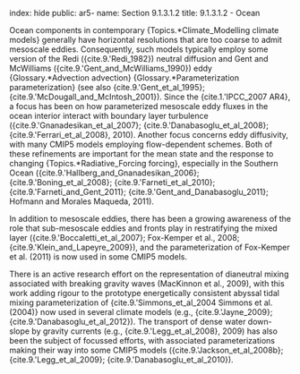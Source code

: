 index: hide
public: ar5-
name: Section 9.1.3.1.2
title: 9.1.3.1.2 - Ocean

Ocean components in contemporary {Topics.*Climate_Modelling climate models} generally have horizontal resolutions that are too coarse to admit mesoscale eddies. Consequently, such models typically employ some version of the Redi ({cite.9.'Redi_1982}) neutral diffusion and Gent and McWilliams ({cite.9.'Gent_and_McWilliams_1990}) eddy {Glossary.*Advection advection} {Glossary.*Parameterization parameterization} (see also {cite.9.'Gent_et_al_1995}; {cite.9.'McDougall_and_McIntosh_2001}). Since the {cite.1.'IPCC_2007 AR4}, a focus has been on how parameterized mesoscale eddy fluxes in the ocean interior interact with boundary layer turbulence ({cite.9.'Gnanadesikan_et_al_2007}; {cite.9.'Danabasoglu_et_al_2008}; {cite.9.'Ferrari_et_al_2008}, 2010). Another focus concerns eddy diffusivity, with many CMIP5 models employing flow-dependent schemes. Both of these refinements are important for the mean state and the response to changing {Topics.*Radiative_Forcing forcing}, especially in the Southern Ocean ({cite.9.'Hallberg_and_Gnanadesikan_2006}; {cite.9.'Boning_et_al_2008}; {cite.9.'Farneti_et_al_2010}; {cite.9.'Farneti_and_Gent_2011}; {cite.9.'Gent_and_Danabasoglu_2011}; Hofmann and Morales Maqueda, 2011).

In addition to mesoscale eddies, there has been a growing awareness of the role that sub-mesoscale eddies and fronts play in restratifying the mixed layer ({cite.9.'Boccaletti_et_al_2007}; Fox-Kemper et al., 2008; {cite.9.'Klein_and_Lapeyre_2009}), and the parameterization of Fox-Kemper et al. (2011) is now used in some CMIP5 models.

There is an active research effort on the representation of dianeutral mixing associated with breaking gravity waves (MacKinnon et al., 2009), with this work adding rigour to the prototype energetically consistent abyssal tidal mixing parameterization of {cite.9.'Simmons_et_al_2004 Simmons et al. (2004)} now used in several climate models (e.g., {cite.9.'Jayne_2009}; {cite.9.'Danabasoglu_et_al_2012}). The transport of dense water down-slope by gravity currents (e.g., {cite.9.'Legg_et_al_2008}, 2009) has also been the subject of focussed efforts, with associated parameterizations making their way into some CMIP5 models ({cite.9.'Jackson_et_al_2008b}; {cite.9.'Legg_et_al_2009}; {cite.9.'Danabasoglu_et_al_2010}).
